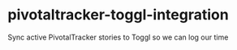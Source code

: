 pivotaltracker-toggl-integration
================================

Sync active PivotalTracker stories to Toggl so we can log our time
